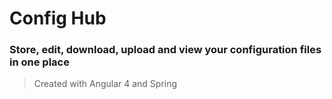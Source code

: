 # Config Hub


### Store, edit, download, upload and view your configuration files in one place



> Created with Angular 4 and Spring
